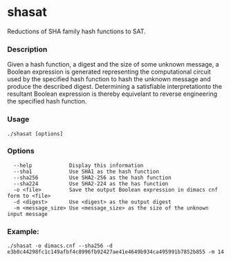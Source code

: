 # shasat
Reductions of SHA family hash functions to SAT.
### Description
Given a hash function, a digest and the size of some unknown message, a Boolean expression is generated representing the computational circuit used by the specified hash function to hash the unknown message and produce the described digest. Determining a satisfiable interpretationto the resultant Boolean expression is thereby equivelant to reverse engineering the specified hash function.
### Usage 
`./shasat [options]`
### Options
```
  --help            Display this information
  --sha1		    Use SHA1 as the hash function  
  --sha256		    Use SHA2-256 as the hash function  
  --sha224		    Use SHA2-224 as the has function  
  -o <file>		    Save the output Boolean expression in dimacs cnf form to <file>  
  -d <digest>		Use <digest> as the output digest
  -m <message_size>	Use <message_size> as the size of the unknown input message
```
### Example: 
`./shasat -o dimacs.cnf --sha256 -d e3b0c44298fc1c149afbf4c8996fb92427ae41e4649b934ca495991b7852b855 -m 14`
